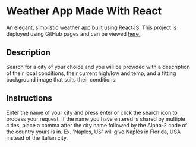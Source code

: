 # Weather App Made With React

An elegant, simplistic weather app built using ReactJS. This project is deployed using GitHub pages and can be viewed [here.](https://alessandropotenza.github.io/weather-app/)

## Description
Search for a city of your choice and you will be provided with a description of their local conditions, their current high/low and temp, and a fitting background image that suits their conditions.

## Instructions
Enter the name of your city and press enter or click the search icon to process your request. If the name you have entered is shared by multiple cities, place a comma after the city name followed by the Alpha-2 code of the country yours is in.
Ex. 'Naples, US' will give Naples in Florida, USA instead of the Italian city.
